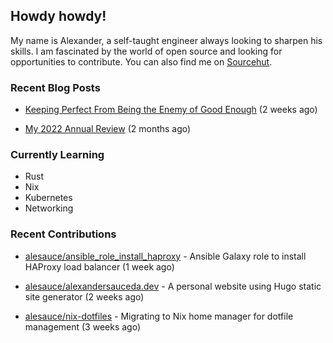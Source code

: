 ## Howdy howdy!

My name is Alexander, a self-taught engineer always looking to sharpen his skills. I am fascinated by the world of open source and looking for opportunities to contribute. You can also find me on [Sourcehut](https://sr.ht/~crow-magnon/).

### Recent Blog Posts

 - [Keeping Perfect From Being the Enemy of Good Enough](https://alexandersauceda.dev/posts/perfect-as-enemy/) (2 weeks ago)

 - [My 2022 Annual Review](https://alexandersauceda.dev/posts/annual-review/) (2 months ago)


### Currently Learning
- Rust
- Nix
- Kubernetes
- Networking

### Recent Contributions

- [alesauce/ansible_role_install_haproxy](https://github.com/alesauce/ansible_role_install_haproxy) - Ansible Galaxy role to install HAProxy load balancer (1 week ago)

- [alesauce/alexandersauceda.dev](https://github.com/alesauce/alexandersauceda.dev) - A personal website using Hugo static site generator (2 weeks ago)

- [alesauce/nix-dotfiles](https://github.com/alesauce/nix-dotfiles) - Migrating to Nix home manager for dotfile management (3 weeks ago)

